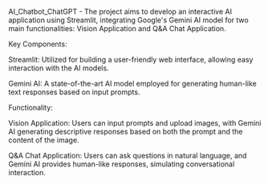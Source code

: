 AI_Chatbot_ChatGPT - The project aims to develop an interactive AI application using Streamlit, integrating Google's Gemini AI model for two main functionalities: Vision Application and Q&A Chat Application.

Key Components:

Streamlit: 
Utilized for building a user-friendly web interface, allowing easy interaction with the AI models.

Gemini AI:
A state-of-the-art AI model employed for generating human-like text responses based on input prompts.

Functionality:

Vision Application:
Users can input prompts and upload images, with Gemini AI generating descriptive responses based on both the prompt and the content of the image.

Q&A Chat Application:
Users can ask questions in natural language, and Gemini AI provides human-like responses, simulating conversational interaction. 
